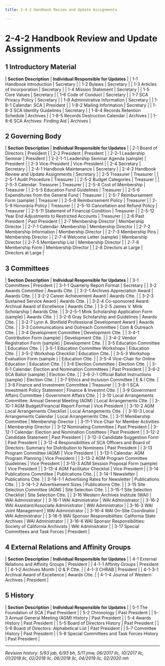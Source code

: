 ```yaml
---
title: 2-4-2 Handbook Review and Update Assignments

---
```


# 2-4-2 Handbook Review and Update Assignments

## 1 Introductory Material

| **Section Description** | **Individual Responsible for Updates** |
| 1-1 Handbook Introduction          | Secretary |
| 1-2 Bylaws                         | Secretary |
| 1-3 Articles of Incorporation      | Secretary |
| 1-4 Mission Statement              | Secretary |
| 1-5 Core Values                    | Secretary |
| 1-6 Code of Conduct                | Secretary |
| 1-7 SCA Privacy Policy             | Secretary |
| 1-8 Administrative Information     | Secretary |
| 1-8-1 Calendar: SCA                | President |
| 1-8-2 Mailing Information          | Secretary |
| 1-8-3 SCA Identity Guidelines      | Secretary |
| 1-8-4 Records Retention Schedule   | Archives |
| 1-8-5 Records Destruction Calendar | Archives |
| 1-8-6 SCA Archives: Finding Aid    | Archives |

## 2 Governing Body

| **Section Description** | **Individual Responsible for Updates** |
| 2-1 Board of Directors                   | President |
| 2-2 President                            | President |
| 2-2-1 Leadership Seminar                 | President |
| 2-2-1-1 Leadership Seminar Agenda (sample) | President |
| 2-3 Vice-President                       | Vice-President |
| 2-4 Secretary                            | Secretary |
| 2-4-1 Handbook Maintenance               | Secretary |
| 2-4-2 Handbook Review and Update Assignments | Secretary |
| 2-5 Treasurer                            | Treasurer |
| 2-5-1 Audit Procedure                    | Treasurer |
| 2-5-2 Budget Categories                  | Treasurer |
| 2-5-3 Calendar: Treasurer                | Treasurer |
| 2-5-4 Cost of Membership                 | Treasurer |
| 2-5-5 Education Fund Guidelines          | Treasurer |
| 2-5-6 Expenditures from the General Fund | Treasurer |
| 2-5-7 Reimbursement Form (sample)        | Treasurer |
| 2-5-8 Reimbursement Policy               | Treasurer |
| 2-5-9 Honoraria Policy                   | Treasurer |
| 2-5-10 Cancellation and Refund Policy    | Treasurer |
| 2-5-11 Statement of Financial Condition  | Treasurer |
| 2-5-12 Year End Adjustments to Restricted Accounts | Treasurer |
| 2-6 Past President                       | Past President |
| 2-7 Membership Director                  | Membership Director |
| 2-7-1 Calendar: Membership               | Membership Director |
| 2-7-2 Membership Information             | Membership Director |
| 2-7-3 Membership Pins                    | Membership Director |
| 2-7-4 Welcome Letter (sample)            | Membership Director |
| 2-7-5 Membership List                    | Membership Director |
| 2-7-6 Membership Form                    | Membership Director |
| 2-8 Directors at Large                   | Directors at Large |

## 3 Committees

| **Section Description** | **Individual Responsible for Updates** |
| 3-1 Committees                            | President |
| 3-1-1 Quarterly Report Format             | Secretary |
| 3-2 Awards Committee                      | Awards Ctte. |
| 3-2-1 Archives Appreciation Award         | Awards Ctte. |
| 3-2-2 Career Achievement Award            | Awards Ctte. |
| 3-2-3 Sustained Service Award             | Awards Ctte. |
| 3-2-4 Co-sponsored Award: Archival Award of Excellence | Awards Ctte. |
| 3-2-5 James V. Mink Scholarship           | Awards Ctte. |
| 3-2-5-1 Mink Scholarship Application Form (sample) | Awards Ctte. |
| 3-2-6 Gray Scholarship and Guidelines     | Awards Ctte. |
| 3-2-7 Lynn A. Bonfield Professional Development Award | Awards Ctte. |
| 3-3 Communications and Outreach Committee | Com & Outreach Ctte. |
| 3-4 Development Committee                 | Development Ctte. |
| 3-4-1 Contribution Form (sample)          | Development Ctte. |
| 3-4-2 Vendor Registration Form (sample)   | Development Ctte. |
| 3-5 Education Committee                   | Education Ctte. |
| 3-5-1 Education Committee Workshops       | Education Ctte. |
| 3-5-2 Workshop Checklist                  | Education Ctte. |
| 3-5-3 Workshop Evaluation Form (sample )  | Education Ctte. |
| 3-5-4 Vice-Chair for Online Education     | Education Ctte. |
| 3-6 Election Committee                    | Election Ctte. |
| 3-6-1 Calendar: Election and Nomination Committees | Past President |
| 3-6-2 SCA Ballot (sample)                 | Election Ctte. |
| 3-6-2-1 Official Ballot Instructions (sample) | Election Ctte. |
| 3-7 Ethics and Inclusion Committee        | E & I Ctte. |
| 3-8 Finance and Investment Committee      | Treasurer |
| 3-8-1 SCA Investment Policy Statement     | Finance & Investmt Ctte. |
| 3-9 Government Affairs Committee          | Government Affairs Ctte. |
| 3-10 Local Arrangements Committee: Annual General Meeting (AGM) | Local Arrangements Ctte. |
| 3-10-1 AGM Budget/Financial Report Format | Vice President |
| 3-10-2 AGM Local Arrangements Checklist   | Local Arrangements Ctte. |
| 3-10-3 Local Arrangements Calendar        | Local Arrangements Ctte. |
| 3-11 Membership Committee                 | Membership Director |
| 3-11-1 Vice Chair for Member Activities   | Membership Director |
| 3-12 Nominating Committee                 | Past President |
| 3-12-1 Calendar: Election and Nomination Comittees | Past President |
| 3-12-2 Candidate Statement                | Past President |
| 3-12-3 Candidate Suggestion Form          | Past President |
| 3-12-4 Responsibilities of SCA Officers and Board of Directors: Summary for Distribution to Nominees | Past President |
| 3-13 Program Committee (AGM)              | Vice President |
| 3-13-1 Calendar: AGM Program Planning     | Vice President |
| 3-13-2 AGM Program Committee Guidelines   | Vice President |
| 3-13-3 AGM Session Proposal Form (sample) | Vice President |
| 3-13-4 AGM Facilitator Checklist          | Vice President |
| 3-14 Publications Committee               | Publications Ctte. |
| 3-14-1 Newsletter                         | Publications Ctte. |
| 3-14-1-1 Advertising Rates for Newsletter | Publications Ctte. |
| 3-14-1-2 Advertisement Sizes              | Publications Ctte. |
| 3-15 Site Selection Committee (AGM)       | Site Selection Ctte. |
| 3-15-1 Site Selection Checklist           | Site Selection Ctte. |
| 3-16 Western Archives Institute (WAI)     | WAI Administrator |
| 3-16-1 WAI Administrator                  | WAI Administrator |
| 3-16-2 WAI Assistant/Associate Administrator | WAI Administrator |
| 3-16-3 WAI Joint Management               | WAI Administrator |
| 3-16-4 WAI On-Site Coordinator            | WAI Administrator |
| 3-16-5 WAI Sponsor Responsibilities: California State Archives | WAI Administrator |
| 3-16-6 WAI Sponsor Responsibilities: Society of California Archivists | WAI Administrator |
| 3-17 Special Committees and Task Forces   | President |

## 4 External Relations and Affinity Groups

| **Section Description** | **Individual Responsible for Updates** |
| 4-1 External Relations and Affinity Groups | President |
| 4-1-1 Affinity Groups                      | President |
| 4-1-2 Archives Month                       | O & P Ctte. |
| 4-1-3 CHRAB                                | President |
| 4-1-3-1 Archival Award of Excellence       | Awards Ctte. |
| 4-1-4 Journal of Western Archives          | President |

## 5 History

| **Section Description** | **Individual Responsible for Updates** |
| 5-1 The Foundation of SCA                  | Past President |
| 5-2 Chronology                             | Past President |
| 5-3 Annual General Meeting (AGM) History   | Past President |
| 5-4 Awards History                         | Past President |
| 5-5 Board of Directors History             | Past President |
| 5-6 Board of Directors: Alphabetical List  | Past President |
| 5-7 Committee History                      | Past President |
| 5-8 Special Committees and Task Forces History | Past President |

***

_Revision history: 5/93 jab, 6/93 bh, 5/11 jmw, 06/2017 llc, 10/2017 llc, 01/2018 llc, 02/2018 llc, 06/2018 llc,
04/2019 llc, 02/2020 mh_
